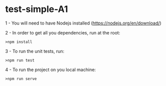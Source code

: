 # test-simple-A1

1 - You will need to have Nodejs installed (https://nodejs.org/en/download/)

2 - In order to get all you dependencies, run at the root:
    
    >npm install
    
3 - To run the unit tests, run:

    >npm run test
    
4 - To run the project on you local machine:

    >npm run serve
    
